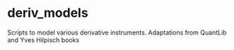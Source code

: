 # deriv_models
Scripts to model various derivative instruments. Adaptations from QuantLib and Yves Hilpisch books
